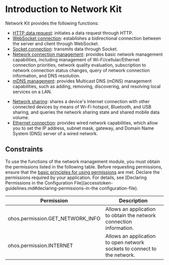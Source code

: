 # Introduction to Network Kit

Network Kit provides the following functions:

- [HTTP data request](http-request.md): initiates a data request through HTTP.
- [WebSocket connection](websocket-connection.md): establishes a bidirectional connection between the server and client through WebSocket.
- [Socket connection](socket-connection.md): transmits data through Socket.
- [Network connection management](net-connection-manager.md): provides basic network management capabilities, including management of Wi-Fi/cellular/Ethernet connection priorities, network quality evaluation, subscription to network connection status changes, query of network connection information, and DNS resolution.
- [mDNS management](net-mdns.md): provides Multicast DNS (mDNS) management capabilities, such as adding, removing, discovering, and resolving local services on a LAN.
<!--Del-->
- [Network sharing](net-sharing.md): shares a device's Internet connection with other connected devices by means of Wi-Fi hotspot, Bluetooth, and USB sharing, and queries the network sharing state and shared mobile data volume.
- [Ethernet connection](net-ethernet.md): provides wired network capabilities, which allow you to set the IP address, subnet mask, gateway, and Domain Name System (DNS) server of a wired network.
<!--DelEnd-->


## Constraints

To use the functions of the network management module, you must obtain the permissions listed in the following table.
Before requesting permissions, ensure that the [basic principles for using permissions](../security/AccessToken/app-permission-mgmt-overview.md#basic-principles-for-using-permissions) are met. Declare the permissions required by your application. For details, see [Declaring Permissions in the Configuration File](accesstoken-guidelines.md#declaring-permissions-in-the configuration-file).

| Permission                          | Description                                  |
| -------------------------------- | -------------------------------------- |
| ohos.permission.GET_NETWORK_INFO | Allows an application to obtain the network connection information.                    |
| ohos.permission.INTERNET         | Allows an application to open network sockets to connect to the network.|
